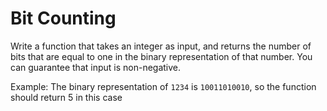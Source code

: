 # Bit Counting

Write a function that takes an integer as input, and returns the number of bits that are equal to one in the binary representation of that number. You can guarantee that input is non-negative.

Example: The binary representation of `1234` is `10011010010`, so the function should return 5 in this case
